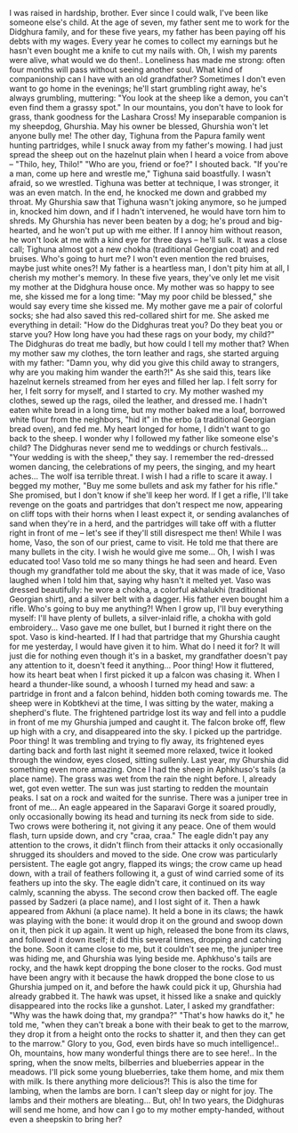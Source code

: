 I was raised in hardship, brother.
Ever since I could walk, I've been like someone else's child. 
At the age of seven, my father sent me to work for the Didghura family, and for these five years, my father has been paying off his debts with my wages. 
Every year he comes to collect my earnings
but he hasn't even bought me a knife to cut my nails with. 
Oh, I wish my parents were alive, what would we do then!..
Loneliness has made me strong: often four months will pass without seeing another soul. What kind of companionship can I have with an old grandfather? 
Sometimes I don't even want to go home in the evenings; he'll start grumbling right away, he's always grumbling, muttering: "You look at the sheep like a demon, you can't even find them a grassy spot."
In our mountains, you don't have to look for grass, thank goodness for the Lashara Cross!
My inseparable companion is my sheepdog, Ghurshia. 
May his owner be blessed, Ghurshia won't let anyone bully me! 
The other day, Tighuna from the Papura family went hunting partridges, while I snuck away from my father's mowing. 
I had just spread the sheep out on the hazelnut plain when I heard a voice from above – "Thilo, hey, Thilo!"
"Who are you, friend or foe?" I shouted back.
"If you're a man, come up here and wrestle me," Tighuna said boastfully. 
I wasn't afraid, so we wrestled. 
Tighuna was better at technique, I was stronger, it was an even match. 
In the end, he knocked me down and grabbed my throat.
My Ghurshia saw that Tighuna wasn't joking anymore, so he jumped in, knocked him down, and if I hadn't intervened, he would have torn him to shreds.
My Ghurshia has never been beaten by a dog; he's proud and big-hearted, and he won't put up with me either. If I annoy him without reason, he won't look at me with a kind eye for three days – he'll sulk. 
It was a close call; Tighuna almost got a new chokha (traditional Georgian coat) and red bruises. 
Who's going to hurt me? I won't even mention the red bruises, maybe just white ones?!
My father is a heartless man, I don't pity him at all, I cherish my mother's memory. 
In these five years, they've only let me visit my mother at the Didghura house once.
My mother was so happy to see me, she kissed me for a long time: "May my poor child be blessed," she would say every time she kissed me.
My mother gave me a pair of colorful socks; she had also saved this red-collared shirt for me.
She asked me everything in detail: "How do the Didghuras treat you? 
Do they beat you or starve you? 
How long have you had these rags on your body, my child?" 
The Didghuras do treat me badly, but how could I tell my mother that? 
When my mother saw my clothes, the torn leather and rags, she started arguing with my father: "Damn you, why did you give this child away to strangers, 
why are you making him wander the earth?!" As she said this, tears like hazelnut kernels streamed from her eyes and filled her lap.
I felt sorry for her, I felt sorry for myself, and I started to cry.
My mother washed my clothes, sewed up the rags, oiled the leather, and dressed me. 
I hadn't eaten white bread in a long time, but my mother baked me a loaf, borrowed white flour from the neighbors, "hid it" in the erbo (a traditional Georgian bread oven), and fed me. 
My heart longed for home, I didn't want to go back to the sheep. 
I wonder why I followed my father like someone else's child? 
The Didghuras never send me to weddings or church festivals... 
"Your wedding is with the sheep," they say. 
I remember the red-dressed women dancing, the celebrations of my peers, the singing, and my heart aches...
The wolf isa terrible threat. 
I wish I had a rifle to scare it away. 
I begged my mother, "Buy me some bullets and ask my father for his rifle." 
She promised, but I don't know if she'll keep her word.
If I get a rifle, I'll take revenge on the goats and partridges that don't respect me now, appearing on cliff tops with their horns when I least expect it, or sending avalanches of sand when they're in a herd, and the partridges will take off with a flutter right in front of me – let's see if they'll still disrespect me then!
While I was home, Vaso, the son of our priest, came to visit. 
He told me that there are many bullets in the city. I wish he would give me some...
Oh, I wish I was educated too! 
Vaso told me so many things he had seen and heard.
Even though my grandfather told me about the sky, that it was made of ice, Vaso laughed when I told him that, saying why hasn't it melted yet.
Vaso was dressed beautifully: he wore a chokha, a colorful akhalukhi (traditional Georgian shirt), and a silver belt with a dagger. 
His father even bought him a rifle. 
Who's going to buy me anything?! 
When I grow up, I'll buy everything myself: I'll have plenty of bullets, a silver-inlaid rifle, a chokha with gold embroidery...
Vaso gave me one bullet, but I burned it right there on the spot.
Vaso is kind-hearted. 
If I had that partridge that my Ghurshia caught for me yesterday, I would have given it to him. 
What do I need it for? 
It will just die for nothing
even though it's in a basket, my grandfather doesn't pay any attention to it, doesn't feed it anything...
Poor thing! 
How it fluttered, how its heart beat when I first picked it up
a falcon was chasing it.
When I heard a thunder-like sound, a whoosh
I turned my head and saw: a partridge in front and a falcon behind, hidden
both coming towards me. 
The sheep were in Kobtkhevi at the time, I was sitting by the water, making a shepherd's flute. 
The frightened partridge lost its way and fell into a puddle in front of me
my Ghurshia jumped and caught it. 
The falcon broke off, flew up high with a cry, and disappeared into the sky. 
I picked up the partridge.
Poor thing! 
It was trembling and trying to fly away, its frightened eyes darting back and forth
last night it seemed more relaxed, twice it looked through the window, eyes closed, sitting sullenly.
Last year, my Ghurshia did something even more amazing. 
Once I had the sheep in Aphkhuso's tails (a place name). 
The grass was wet from the rain the night before. 
I, already wet, got even wetter. 
The sun was just starting to redden the mountain peaks. 
I sat on a rock and waited for the sunrise. 
There was a juniper tree in front of me... 
An eagle appeared in the Saparavi Gorge
it soared proudly, only occasionally bowing its head and turning its neck from side to side. 
Two crows were bothering it, not giving it any peace.
One of them would flash, turn upside down, and cry "craa, craa." 
The eagle didn't pay any attention to the crows, it didn't flinch from their attacks
it only occasionally shrugged its shoulders and moved to the side. 
One crow was particularly persistent. 
The eagle got angry, flapped its wings; the crow came up head down, with a trail of feathers following it, a gust of wind carried some of its feathers up into the sky. 
The eagle didn't care, it continued on its way calmly, scanning the abyss. 
The second crow then backed off. 
The eagle passed by Sadzeri (a place name), and I lost sight of it.
Then a hawk appeared from Akhuni (a place name). 
It held a bone in its claws; the hawk was playing with the bone: it would drop it on the ground and swoop down on it, then pick it up again. 
It went up high, released the bone from its claws, and followed it down itself; it did this several times, dropping and catching the bone.
Soon it came close to me, but it couldn't see me, the juniper tree was hiding me, and Ghurshia was lying beside me. 
Aphkhuso's tails are rocky, and the hawk kept dropping the bone closer to the rocks. 
God must have been angry with it because the hawk dropped the bone close to us
Ghurshia jumped on it, and before the hawk could pick it up, Ghurshia had already grabbed it. 
The hawk was upset, it hissed like a snake and quickly disappeared into the rocks like a gunshot.
Later, I asked my grandfather: "Why was the hawk doing that, my grandpa?" 
"That's how hawks do it," he told me, "when they can't break a bone with their beak to get to the marrow, they drop it from a height onto the rocks to shatter it, and then they can get to the marrow." 
Glory to you, God, even birds have so much intelligence!.. 
Oh, mountains, how many wonderful things there are to see here!.. 
In the spring, when the snow melts, bilberries and blueberries appear in the meadows. I'll pick some young blueberries, take them home, and mix them with milk. 
Is there anything more delicious?!
This is also the time for lambing, when the lambs are born. 
I can't sleep day or night for joy.
The lambs and their mothers are bleating... 
But, oh! In two years, the Didghuras will send me home, and how can I go to my mother empty-handed, without even a sheepskin to bring her?
